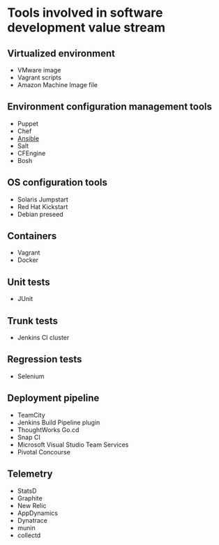 # Tools involved in software development value stream

## Virtualized environment

- VMware image
- Vagrant scripts
- Amazon Machine Image file

## Environment configuration management tools

- Puppet
- Chef
- [Ansible](#ansible)
- Salt
- CFEngine
- Bosh

## OS configuration tools

- Solaris Jumpstart
- Red Hat Kickstart
- Debian preseed

## Containers

- Vagrant
- Docker

## Unit tests

- JUnit

## Trunk tests

- Jenkins CI cluster


## Regression tests

- Selenium

## Deployment pipeline

- TeamCity
- Jenkins Build Pipeline plugin
- ThoughtWorks Go.cd
- Snap CI
- Microsoft Visual Studio Team Services
- Pivotal Concourse

## Telemetry

- StatsD
- Graphite
- New Relic
- AppDynamics
- Dynatrace
- munin
- collectd